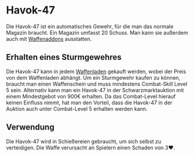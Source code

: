 # Havok-47

Die Havok-47 ist ein automatisches Gewehr, für die man das normale Magazin braucht. Ein Magazin umfasst 20 Schuss.
Man kann sie außerdem auch mit [Waffenaddons](pages/other/weaponaddons) ausstatten.

## Erhalten eines Sturmgewehres
Die  Havok-47 kann in jedem [Waffenladen](./../../biz/waffenladen.md) gekauft werden, wobei der Preis von dem Waffenladen abhängt.
Um ein Sturmgewehr kaufen zu können, braucht man einen Waffenschein und muss mindestens Combat-Skill Level 5 sein. 
Alternativ kann man ein  Havok-47 in der Schwarzmarktauktion mit einem Mindestgebot von 900€ erhalten.
Da das Combat-Level hierauf keinen Einfluss nimmt, hat man den Vorteil,
dass die  Havok-47 in der Auktion auch unter Combat-Level 5 erhalten werden kann.

## Verwendung
Die Havok-47 wird in Schießereien gebraucht, um sich selbst zu verteidigen. Die Waffe verursacht an Spielern einen Schaden von 3❤️.
